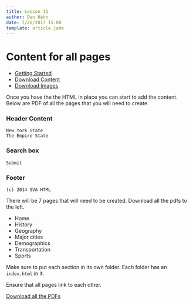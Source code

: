 ```yaml
---
title: Lesson 11
author: Dan Hahn
date: 7/26/2017 15:00
template: article.jade
---
```


# Content for all pages

* [Getting Started]()
* [Download Content](content.html)
* [Download Images](images.html)

Once you have the the HTML in place you can start to add the content.  Below are PDF of all the pages that you will need to create.

### Header Content

	New York State
	The Empire State

### Search box

	Submit

### Footer

	(c) 2014 SVA HTML

There will be 7 pages that will need to be created.  Download all the pdfs to the left.

* Home
* History
* Geography
* Major cities
* Demographics
* Transportation
* Sports

Make sure to put each section in its own folder.  Each folder has an `index.html` in it.

Ensure that all pages link to each other.

<a href="pdfs.zip" class="btn">Download all the PDFs</a>

